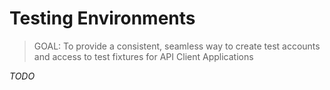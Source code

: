 # Testing Environments
> GOAL: To provide a consistent, seamless way to create test accounts and access to test fixtures for API Client Applications

_TODO_

